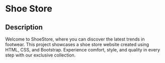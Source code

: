 # Shoe Store

## Description
Welcome to ShoeStore, where you can discover the latest trends in footwear. This project showcases a shoe store website created using HTML, CSS, and Bootstrap. Experience comfort, style, and quality in every step with our exclusive collection.
